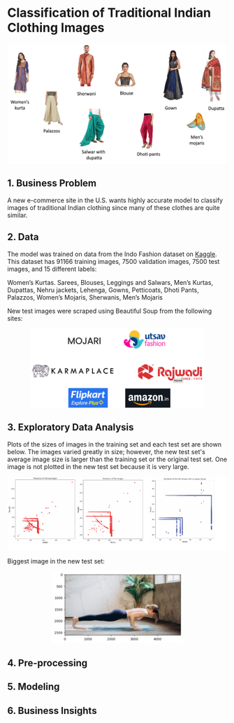  Classification of Traditional Indian Clothing Images
==============================
<p align="center">
  <img src="images_for_readme/for_readme.jpg">
</p>

## 1. Business Problem
A new e-commerce site in the U.S. wants highly accurate model to classify images of traditional Indian clothing since many of these clothes are quite similar.

## 2. Data
The model was trained on data from the Indo Fashion dataset on [Kaggle](https://www.kaggle.com/datasets/validmodel/indo-fashion-dataset). This dataset has 91166 training images, 7500 validation images, 7500 test images, and 15 different labels: 

Women’s Kurtas. Sarees, Blouses, Leggings and Salwars, Men’s Kurtas, Dupattas, Nehru jackets, Lehenga, Gowns, Petticoats, Dhoti Pants, Palazzos, Women’s Mojaris, Sherwanis, Men’s Mojaris

New test images were scraped using Beautiful Soup from the following sites:
 
<p align="center">
  <img src="images_for_readme/sites.jpg" width="400">
</p>

## 3. Exploratory Data Analysis
Plots of the sizes of images in the training set and each test set are shown below. The images varied greatly in size; however, the new test set's average image size is larger than the training set or the original test set. One image is not plotted in the new test set because it is very large.
<p align="center">
  <img src="images_for_readme/sizes.png" width="600">
</p>

Biggest image in the new test set:
<p align="center">
  <img src="images_for_readme/largest_image.jpg" width="300">
</p>


## 4. Pre-processing
## 5. Modeling
## 6. Business Insights

